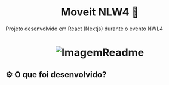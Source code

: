 <h1 align="center"> Moveit NLW4 🚀 </h1>
<p>Projeto desenvolvido em React (Nextjs) durante o evento NWL4</p>
<h1 align="center">
<img scr="./assets/ImgReadme.jgp" alt="ImagemReadme" alt="ImagemReadme">
</h1>
<h2> ⚙️ O que foi desenvolvido?<h2>
